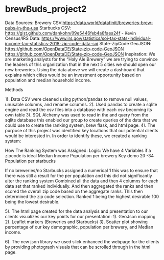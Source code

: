# brewBuds_project2
 
Data Sources:
Brewery CSV:https://data.world/datafiniti/breweries-brew-pubs-in-the-usa
Starbucks CSV: https://gist.github.com/dankohn/09e5446feb4a8faea24f - Kevin
Census/IRS Data:
https://www.irs.gov/statistics/soi-tax-stats-individual-income-tax-statistics-2018-zip-code-data-soi
State-ZipCode GeoJSON: 
https://github.com/OpenDataDE/State-zip-code-GeoJSON
https://github.com/OpenDataDE/State-zip-code-GeoJSON
Inspiration:
We are marketing analysts for the “Holy Ale Brewery” we are trying to convince the leaders of this organization that in the next 5 cities we should open our new breweries. Using the data above we will create a dashboard that explains which cities would be an investment opportunity based on population and median household income.


Methods 

1). Data CSV were cleaned using python/pandas to remove null values, unusable columns, and rename columns. 
2). Used pandas to create a sqlite engine and read the csv files into a database with each csv becoming its own table 
3). SQL Alchemy was used to read in the and query from the sqlite database this enabled our group to create queries of the data that we could use to create the ranking system, brew flask, and html page. 
4). The purpose of this project was identified key locations that our potential clients would be interested in. In order to identify these, we created a ranking system:

How The Ranking System was Assigned: 
Logic: We have 4 Variables if a zipcode is ideal 
	Median Income
	Population per brewery
	Key demo 20 -34 
	Population per starbucks 

If no breweries/no Starbucks assigned a numerical 1 this was to ensure that there was still a result for the per population and this did not significantly alter the ranking system 
Combined all the data and then 4 columns for each data set that ranked individually. And then aggregated the ranks and then scored the overall zip code based on the aggregate ranks. This then determined the zip code selection. Ranked 1 being the highest desirable 100 being the lowest desirable. 

5). The html page created for the data analysis and presentation to our clients visualizes our key points for our presentation:
	1). GeoJson mapping
	2). Leaflet markers (Breweries and Starbucks)
	3). Scatter plot showing percentage of our key demographic, population per brewery, and Median income.

6). The new json library we used slick enhanced the webpage for the clients by providing photograoh visuals that can be scrolled through in the html page.


